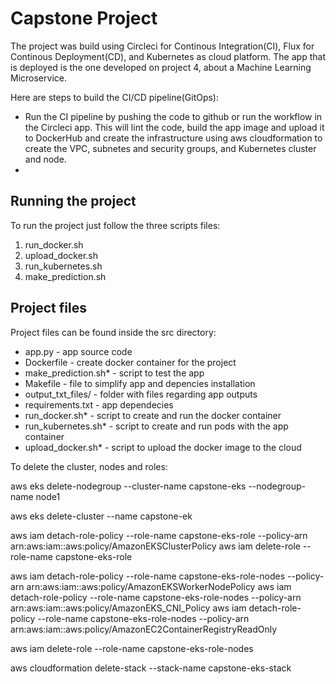 # Capstone Project

The project was build using Circleci for Continous Integration(CI), Flux for Continous Deployment(CD), and Kubernetes as cloud platform. The app that is deployed is the one developed on project 4, about a Machine Learning Microservice.

Here are steps to build the CI/CD pipeline(GitOps):

- Run the CI pipeline by pushing the code to github or run the workflow in the Circleci app. This will lint the code, build the app image and upload it to DockerHub and create the infrastructure using aws cloudformation to create the VPC, subnetes and security groups, and Kubernetes cluster and node.
- 


## Running the project

To run the project just follow the three scripts files:
1) run_docker.sh
2) upload_docker.sh
3) run_kubernetes.sh
4) make_prediction.sh

## Project files
Project files can be found inside the src directory:
- app.py - app source code
- Dockerfile - create docker container  for the project
- make_prediction.sh* - script to test the app
- Makefile - file to simplify app and depencies installation
- output_txt_files/ - folder with files regarding app outputs
- requirements.txt - app dependecies
- run_docker.sh* - script to create and run the docker container
- run_kubernetes.sh* - script to create and run pods with the app container
- upload_docker.sh* - script to upload the docker image to the cloud

To delete the cluster, nodes and roles:

aws eks delete-nodegroup --cluster-name capstone-eks --nodegroup-name node1

aws eks delete-cluster --name capstone-ek

aws iam detach-role-policy --role-name capstone-eks-role --policy-arn  arn:aws:iam::aws:policy/AmazonEKSClusterPolicy
aws iam delete-role --role-name capstone-eks-role

aws iam detach-role-policy --role-name capstone-eks-role-nodes --policy-arn  arn:aws:iam::aws:policy/AmazonEKSWorkerNodePolicy
aws iam detach-role-policy --role-name capstone-eks-role-nodes --policy-arn  arn:aws:iam::aws:policy/AmazonEKS_CNI_Policy
aws iam detach-role-policy --role-name capstone-eks-role-nodes --policy-arn  arn:aws:iam::aws:policy/AmazonEC2ContainerRegistryReadOnly

aws iam delete-role --role-name capstone-eks-role-nodes

aws cloudformation delete-stack --stack-name capstone-eks-stack

